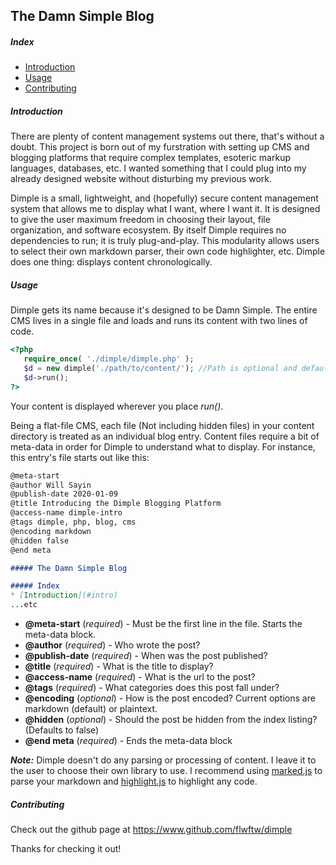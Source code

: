 The Damn Simple Blog
--------------------

##### Index
* [Introduction](#intro)
* [Usage](#usage)
* [Contributing](#github)

##### <a name='intro'></a> Introduction
There are plenty of content management systems out there, that's without a doubt. This project is born out of my furstration with setting up CMS and blogging platforms that require complex templates, esoteric markup languages, databases, etc. I wanted something that I could plug into my already designed website without disturbing my previous work.

Dimple is a small, lightweight, and (hopefully) secure content management system that allows me to display what I want, where I want it. It is designed to give the user maximum freedom in choosing their layout, file organization, and software ecosystem. By itself Dimple requires no dependencies to run; it is truly plug-and-play. This modularity allows users to select their own markdown parser, their own code highlighter, etc. Dimple does one thing: displays content chronologically.

##### <a name='usage'></a>Usage
Dimple gets its name because it's designed to be Damn Simple. The entire CMS lives in a single file and loads and runs its content with two lines of code.


```php
<?php
   require_once( './dimple/dimple.php' );
   $d = new dimple('./path/to/content/'); //Path is optional and defaults to './content/'
   $d->run();
?>
```

Your content is displayed wherever you place *run()*.

Being a flat-file CMS, each file (Not including hidden files) in your content directory is treated as an individual blog entry. Content files require a bit of meta-data in order for Dimple to understand what to display. For instance, this entry's file starts out like this:


```markdown
@meta-start
@author Will Sayin
@publish-date 2020-01-09
@title Introducing the Dimple Blogging Platform
@access-name dimple-intro
@tags dimple, php, blog, cms
@encoding markdown
@hidden false
@end meta

##### The Damn Simple Blog

##### Index
* [Introduction](#intro)
...etc
```

- **@meta-start** (*required*) - Must be the first line in the file. Starts the meta-data block.
- **@author** (*required*) - Who wrote the post?
- **@publish-date** (*required*) - When was the post published?
- **@title** (*required*) - What is the title to display?
- **@access-name** (*required*) - What is the url to the post?
- **@tags** (*required*) - What categories does this post fall under?
- **@encoding** (*optional*) - How is the post encoded? Current options are markdown (default) or plaintext.
- **@hidden** (*optional*) - Should the post be hidden from the index listing? (Defaults to false)
- **@end meta** (*required*) - Ends the meta-data block

***Note:*** Dimple doesn't do any parsing or processing of content. I leave it to the user to choose their own library to use. I recommend using [marked.js](https://marked.js.org) to parse your markdown and [highlight.js](https://highlightjs.org/) to highlight any code.

##### <a name='github'></a>Contributing
Check out the github page at https://www.github.com/flwftw/dimple

Thanks for checking it out!
